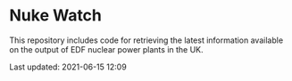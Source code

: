 # Nuke Watch

This repository includes code for retrieving the latest information available on the output of EDF nuclear power plants in the UK.

Last updated: 2021-06-15 12:09